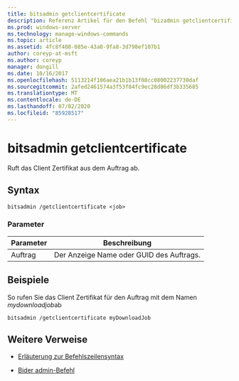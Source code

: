 ```yaml
---
title: bitsadmin getclientcertificate
description: Referenz Artikel für den Befehl "bizadmin getclientcertificate", der das Client Zertifikat aus dem Auftrag abruft.
ms.prod: windows-server
ms.technology: manage-windows-commands
ms.topic: article
ms.assetid: 4fc8f408-085e-43a0-9fa8-3d798ef107b1
author: coreyp-at-msft
ms.author: coreyp
manager: dongill
ms.date: 10/16/2017
ms.openlocfilehash: 5113214f106aea21b1b13f08cc08002237730daf
ms.sourcegitcommit: 2afed2461574a3f53f84fc9ec28d86df3b335685
ms.translationtype: MT
ms.contentlocale: de-DE
ms.lasthandoff: 07/02/2020
ms.locfileid: "85928517"
---
```

# <a name="bitsadmin-getclientcertificate"></a>bitsadmin getclientcertificate

Ruft das Client Zertifikat aus dem Auftrag ab.

## <a name="syntax"></a>Syntax

```
bitsadmin /getclientcertificate <job>
```

### <a name="parameters"></a>Parameter

| Parameter | Beschreibung |
| -------------- | -------------- |
| Auftrag | Der Anzeige Name oder GUID des Auftrags. |

## <a name="examples"></a>Beispiele

So rufen Sie das Client Zertifikat für den Auftrag mit dem Namen *mydownloadjob*ab

```
bitsadmin /getclientcertificate myDownloadJob
```

## <a name="additional-references"></a>Weitere Verweise

- [Erläuterung zur Befehlszeilensyntax](command-line-syntax-key.md)

- [Bider admin-Befehl](bitsadmin.md)
